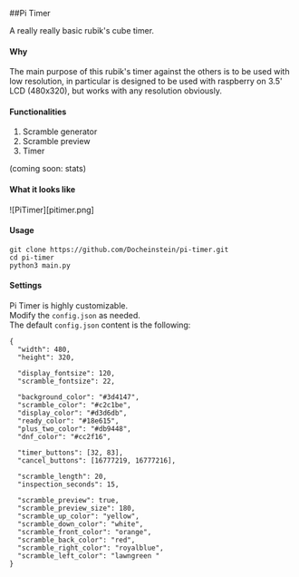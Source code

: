 ##Pi Timer

A really really basic rubik's cube timer.

#### Why

The main purpose of this rubik's timer against the others is to be used with low resolution, in particular is designed to be used with raspberry on 3.5' LCD (480x320), but works with any resolution obviously.

#### Functionalities

1. Scramble generator 
2. Scramble preview
3. Timer

(coming soon: stats)

#### What it looks like

![PiTimer][pitimer.png]

#### Usage

```
git clone https://github.com/Docheinstein/pi-timer.git
cd pi-timer
python3 main.py
```

#### Settings

Pi Timer is highly customizable.  
Modify the `config.json` as needed.  
The default `config.json` content is the following:
``` 
{
  "width": 480,
  "height": 320,

  "display_fontsize": 120,
  "scramble_fontsize": 22,

  "background_color": "#3d4147",
  "scramble_color": "#c2c1be",
  "display_color": "#d3d6db",
  "ready_color": "#18e615",
  "plus_two_color": "#db9448",
  "dnf_color": "#cc2f16",

  "timer_buttons": [32, 83],
  "cancel_buttons": [16777219, 16777216],

  "scramble_length": 20,
  "inspection_seconds": 15,

  "scramble_preview": true,
  "scramble_preview_size": 180,
  "scramble_up_color": "yellow",
  "scramble_down_color": "white",
  "scramble_front_color": "orange",
  "scramble_back_color": "red",
  "scramble_right_color": "royalblue",
  "scramble_left_color": "lawngreen "
}
```